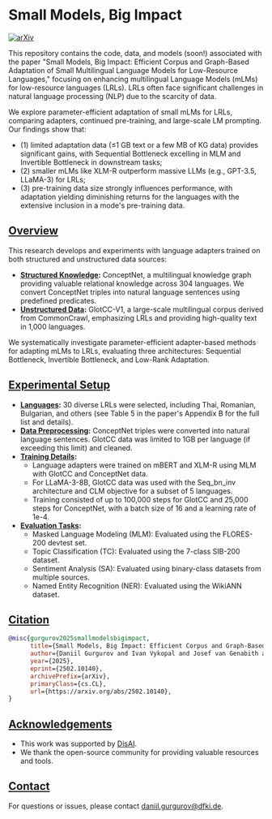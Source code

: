 # Small Models, Big Impact

[![arXiv](https://img.shields.io/badge/arXiv-2502.10140v1-b31b1b.svg)](https://arxiv.org/abs/2502.10140)

This repository contains the code, data, and models (soon!) associated with the paper "Small Models, Big Impact: Efficient Corpus and Graph-Based Adaptation of Small Multilingual Language Models for Low-Resource Languages," focusing on enhancing multilingual Language Models (mLMs) for low-resource languages (LRLs). LRLs often face significant challenges in natural language processing (NLP) due to the scarcity of data. 

We explore parameter-efficient adaptation of small mLMs for LRLs, comparing adapters, continued pre-training, and large-scale LM prompting. Our findings show that: 

- (1) limited adaptation data (≤1 GB text or a few MB of KG data) provides significant gains, with Sequential Bottleneck excelling in MLM and Invertible Bottleneck in downstream tasks;
- (2) smaller mLMs like XLM-R outperform massive LLMs (e.g., GPT-3.5, LLaMA-3) for LRLs;
- (3) pre-training data size strongly influences performance, with adaptation yielding diminishing returns for the languages with the extensive inclusion in a mode's pre-training data.

## [Overview](pplx://action/followup)

This research develops and experiments with language adapters trained on both structured and unstructured data sources:

-   **[Structured Knowledge](pplx://action/followup):** ConceptNet, a multilingual knowledge graph providing valuable relational knowledge across 304 languages. We convert ConceptNet triples into natural language sentences using predefined predicates.
-   **[Unstructured Data](pplx://action/followup):** GlotCC-V1, a large-scale multilingual corpus derived from CommonCrawl, emphasizing LRLs and providing high-quality text in 1,000 languages.

We systematically investigate parameter-efficient adapter-based methods for adapting mLMs to LRLs, evaluating three architectures: Sequential Bottleneck, Invertible Bottleneck, and Low-Rank Adaptation.


## [Experimental Setup](pplx://action/followup)

*   **[Languages](pplx://action/followup):** 30 diverse LRLs were selected, including Thai, Romanian, Bulgarian, and others (see Table 5 in the paper's Appendix B for the full list and details).
*   **[Data Preprocessing](pplx://action/followup):** ConceptNet triples were converted into natural language sentences. GlotCC data was limited to 1GB per language (if exceeding this limit) and cleaned.
*   **[Training Details](pplx://action/followup):**
    *   Language adapters were trained on mBERT and XLM-R using MLM with GlotCC and ConceptNet data.
    *   For LLaMA-3-8B, GlotCC data was used with the Seq\_bn\_inv architecture and CLM objective for a subset of 5 languages.
    *   Training consisted of up to 100,000 steps for GlotCC and 25,000 steps for ConceptNet, with a batch size of 16 and a learning rate of 1e-4.
*   **[Evaluation Tasks](pplx://action/followup):**
    *   Masked Language Modeling (MLM): Evaluated using the FLORES-200 devtest set.
    *   Topic Classification (TC): Evaluated using the 7-class SIB-200 dataset.
    *   Sentiment Analysis (SA): Evaluated using binary-class datasets from multiple sources.
    *   Named Entity Recognition (NER): Evaluated using the WikiANN dataset.

## [Citation](pplx://action/followup)

```bibtex
@misc{gurgurov2025smallmodelsbigimpact,
      title={Small Models, Big Impact: Efficient Corpus and Graph-Based Adaptation of Small Multilingual Language Models for Low-Resource Languages}, 
      author={Daniil Gurgurov and Ivan Vykopal and Josef van Genabith and Simon Ostermann},
      year={2025},
      eprint={2502.10140},
      archivePrefix={arXiv},
      primaryClass={cs.CL},
      url={https://arxiv.org/abs/2502.10140}, 
}
```

## [Acknowledgements](pplx://action/followup)

*   This work was supported by [DisAI](https://disai.eu/).
*   We thank the open-source community for providing valuable resources and tools.

## [Contact](pplx://action/followup)

For questions or issues, please contact daniil.gurgurov@dfki.de.
